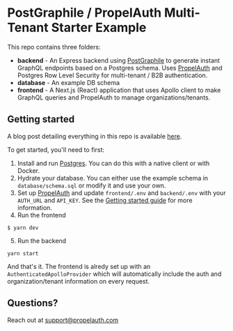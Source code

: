 # PostGraphile / PropelAuth Multi-Tenant Starter Example

This repo contains three folders:

- **backend** - An Express backend using [PostGraphile](https://www.graphile.org/postgraphile/) to generate instant GraphQL endpoints based on a Postgres schema. Uses [PropelAuth](https://www.propelauth.com/?utm_medium=github&utm_source=postgraphile) and Postgres Row Level Security for multi-tenant / B2B authentication.
- **database** - An example DB schema
- **frontend** - A Next.js (React) application that uses Apollo client to make GraphQL queries and PropelAuth to manage organizations/tenants.

## Getting started

A blog post detailing everything in this repo is available [here](https://www.propelauth.com/post/instant-multi-tenant-graphql-apis-with-postgraphile-rls-and-propelauth).

To get started, you'll need to first:

1. Install and run [Postgres](https://www.postgresql.org/download/). You can do this with a native client or with Docker.
2. Hydrate your database. You can either use the example schema in `database/schema.sql` or modify it and use your own.
3. Set up [PropelAuth](https://www.propelauth.com/?utm_medium=github&utm_source=postgraphile) and update `frontend/.env` and `backend/.env` with your `AUTH_URL` and `API_KEY`. See the [Getting started guide](https://docs.propelauth.com/?utm_medium=github&utm_source=postgraphile) for more information.
4. Run the frontend
```shell
$ yarn dev
```
5. Run the backend
```shell
yarn start
```

And that's it. The frontend is alredy set up with an `AuthenticatedApolloProvider` which will automatically include the auth and organization/tenant information on every request. 

## Questions?

Reach out at [support@propelauth.com](mailto:support@propelauth.com)
